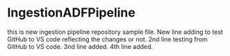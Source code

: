 # IngestionADFPipeline

this is new ingestion pipeline repository sample file.
New line adding to test GitHub to VS code reflecting the changes or not.
2nd line testing from GitHub to VS code.
3nd line added.
4th line added.
